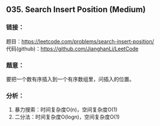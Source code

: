 ## 035. Search Insert Position (Medium)

### **链接**：
题目：https://leetcode.com/problems/search-insert-position/  
代码(github)：https://github.com/JianghanLi/LeetCode

### **题意**：
要把一个数有序插入到一个有序数组里，问插入的位置。

### **分析**：
1. 暴力搜索：时间复杂度O(n)，空间复杂度O(1)
2. 二分法：时间复杂度O(logn)，空间复杂度O(1)